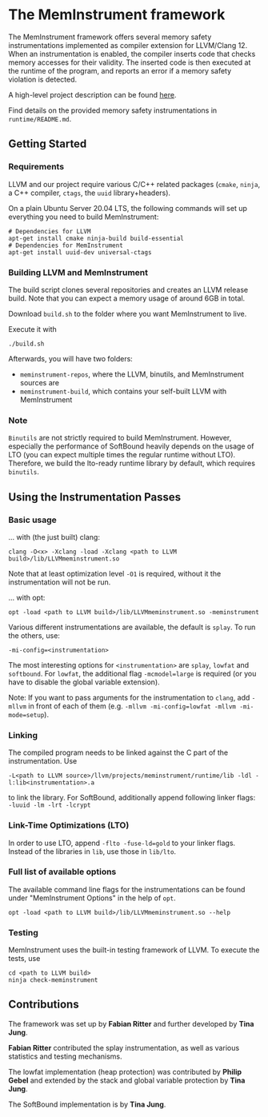 # The MemInstrument framework

The MemInstrument framework offers several memory safety instrumentations implemented as compiler extension for LLVM/Clang 12.
When an instrumentation is enabled, the compiler inserts code that checks memory accesses for their validity.
The inserted code is then executed at the runtime of the program, and reports an error if a memory safety violation is detected.

A high-level project description can be found [here](https://compilers.cs.uni-saarland.de/projects/meminstrument/).

Find details on the provided memory safety instrumentations in `runtime/README.md`.

## Getting Started

### Requirements

LLVM and our project require various C/C++ related packages (`cmake`, `ninja`, a C++ compiler, `ctags`, the `uuid` library+headers).

On a plain Ubuntu Server 20.04 LTS, the following commands will set up everything you need to build MemInstrument:
```
# Dependencies for LLVM
apt-get install cmake ninja-build build-essential
# Dependencies for MemInstrument
apt-get install uuid-dev universal-ctags
```

### Building LLVM and MemInstrument

The build script clones several repositories and creates an LLVM release build.
Note that you can expect a memory usage of around 6GB in total.

Download `build.sh` to the folder where you want MemInstrument to live.

Execute it with

`./build.sh`

Afterwards, you will have two folders:

* `meminstrument-repos`, where the LLVM, binutils, and MemInstrument sources are
* `meminstrument-build`, which contains your self-built LLVM with MemInstrument

### Note

`Binutils` are not strictly required to build MemInstrument.
However, especially the performance of SoftBound heavily depends on the usage of LTO (you can expect multiple times the regular runtime without LTO).
Therefore, we build the lto-ready runtime library by default, which requires `binutils`.

## Using the Instrumentation Passes

### Basic usage

... with (the just built) clang:

```
clang -O<x> -Xclang -load -Xclang <path to LLVM build>/lib/LLVMmeminstrument.so
```
Note that at least optimization level `-O1` is required, without it the instrumentation will not be run.

... with opt:

```
opt -load <path to LLVM build>/lib/LLVMmeminstrument.so -meminstrument
```

Various different instrumentations are available, the default is `splay`. To run the others, use:

```
-mi-config=<instrumentation>
```

The most interesting options for `<instrumentation>` are `splay`, `lowfat` and `softbound`.
For `lowfat`, the additional flag `-mcmodel=large` is required (or you have to disable the global variable extension).

Note: If you want to pass arguments for the instrumentation to `clang`, add `-mllvm` in front of each of them (e.g. `-mllvm -mi-config=lowfat -mllvm -mi-mode=setup`).

### Linking

The compiled program needs to be linked against the C part of the instrumentation.
Use

```
-L<path to LLVM source>/llvm/projects/meminstrument/runtime/lib -ldl -l:lib<instrumentation>.a
```

to link the library. For SoftBound, additionally append following linker flags: ` -luuid -lm -lrt -lcrypt`

### Link-Time Optimizations (LTO)

In order to use LTO, append `-flto -fuse-ld=gold` to your linker flags.
Instead of the libraries in `lib`, use those in `lib/lto`.

### Full list of available options

The available command line flags for the instrumentations can be found under "MemInstrument Options" in the help of `opt`.

```
opt -load <path to LLVM build>/lib/LLVMmeminstrument.so --help
```

### Testing

MemInstrument uses the built-in testing framework of LLVM. To execute the tests, use

```
cd <path to LLVM build>
ninja check-meminstrument
```

## Contributions

The framework was set up by **Fabian Ritter** and further developed by **Tina Jung**.

**Fabian Ritter** contributed the splay instrumentation, as well as various statistics and testing mechanisms.

The lowfat implementation (heap protection) was contributed by **Philip Gebel** and extended by the stack and global variable protection by **Tina Jung**.

The SoftBound implementation is by **Tina Jung**.
